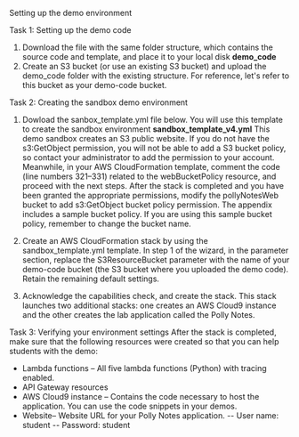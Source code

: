Setting up the demo environment

Task 1: Setting up the demo code
1. Download the file with the same folder structure, which contains the source code and template, and place it to your local disk **demo_code**
2. Create an S3 bucket (or use an existing S3 bucket) and upload the demo_code folder with the existing structure. For reference, let's refer to this bucket as your demo-code bucket.

Task 2: Creating the sandbox demo environment
1. Dowload the sanbox_template.yml file below. You will use this template to create the sandbox environment **sandbox_template_v4.yml**
This demo sandbox creates an S3 public website. If you do not have the s3:GetObject permission, you will not be able to add a S3 bucket policy, so contact your administrator to add the permission to your account. 
Meanwhile, in your AWS CloudFormation template, comment the code (line numbers 321–331) related to the webBucketPolicy resource, and proceed with the next steps. After the stack is completed and you have been granted the appropriate permissions, modify the pollyNotesWeb bucket to add s3:GetObject bucket policy permission. 
The appendix includes a sample bucket policy. If you are using this sample bucket policy, remember to change the bucket name.

2. Create an AWS CloudFormation stack by using the sandbox_template.yml template.
In step 1 of the wizard, in the parameter section, replace the S3ResourceBucket parameter with the name of your demo-code bucket (the S3 bucket where you uploaded the demo code). 
Retain the remaining default settings.

3. Acknowledge the capabilities check, and create the stack.
This stack launches two additional stacks: one creates an AWS Cloud9 instance and the other creates the lab application called the Polly Notes.

Task 3: Verifying your environment settings
After the stack is completed, make sure that the following resources were created so that you can help students with the demo:
- Lambda functions – All five lambda functions (Python) with tracing enabled.
- API Gateway resources
- AWS Cloud9 instance – Contains the code necessary to host the application. You can use the code snippets in your demos.
- Website– Website URL for your Polly Notes application. 
-- User name: student
-- Password: student
